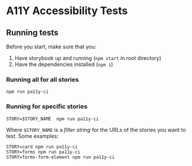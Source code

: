 # A11Y Accessibility Tests

## Running tests

Before you start, make sure that you:

1. Have storybook up and running (`npm start` in root directory)
2. Have the dependencies installed (`npm i`)

### Running all for all stories

```
npm run pa11y-ci
```

### Running for specific stories

```
STORY=$STORY_NAME  npm run pa11y-ci
```

Where `$STORY_NAME` is a _filter string_ for the URLs of the stories you want to test.
Some examples:

```
STORY=card npm run pa11y-ci
STORY=forms npm run pa11y-ci
STORY=forms-form-element npm run pa11y-ci
```
